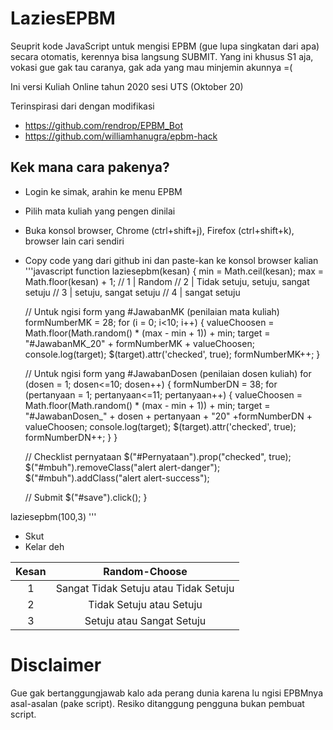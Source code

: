 LaziesEPBM
==========

Seuprit kode JavaScript untuk mengisi EPBM (gue lupa singkatan dari apa) secara otomatis, kerennya bisa langsung SUBMIT. Yang ini khusus S1 aja, vokasi gue gak tau caranya, gak ada yang mau minjemin akunnya =(

Ini versi Kuliah Online tahun 2020 sesi UTS (Oktober 20)

Terinspirasi dari dengan modifikasi
* https://github.com/rendrop/EPBM_Bot
* https://github.com/williamhanugra/epbm-hack

Kek mana cara pakenya?
------------

* Login ke simak, arahin ke menu EPBM
* Pilih mata kuliah yang pengen dinilai
* Buka konsol browser, Chrome (ctrl+shift+j), Firefox (ctrl+shift+k), browser lain cari sendiri
* Copy code yang dari github ini dan paste-kan ke konsol browser kalian
'''javascript
function laziesepbm(kesan) {
	min = Math.ceil(kesan);
	max = Math.floor(kesan) + 1;
	// 1 | Random 
	// 2 | Tidak setuju, setuju, sangat setuju
	// 3 | setuju, sangat setuju
	// 4 | sangat setuju

	// Untuk ngisi form yang #JawabanMK (penilaian mata kuliah)
	formNumberMK = 28;
	for (i = 0; i<10; i++) {
		valueChoosen = Math.floor(Math.random() * (max - min + 1)) + min;
		target = "#JawabanMK_20" + formNumberMK + valueChoosen;
		console.log(target);
		$(target).attr('checked', true);
		formNumberMK++;
	}

	// Untuk ngisi form yang #JawabanDosen (penilaian dosen kuliah)
	for (dosen = 1; dosen<=10; dosen++) {
		formNumberDN = 38;
		for (pertanyaan = 1; pertanyaan<=11; pertanyaan++) {
			valueChoosen = Math.floor(Math.random() * (max - min + 1)) + min;
			target = "#JawabanDosen_" + dosen + pertanyaan + "20" +formNumberDN + valueChoosen;
			console.log(target);
			$(target).attr('checked', true);
			formNumberDN++;
		}
	}

	// Checklist pernyataan
	$("#Pernyataan").prop("checked", true);
  	$("#mbuh").removeClass("alert alert-danger");
  	$("#mbuh").addClass("alert alert-success");

  	// Submit
  	$("#save").click();
}

laziesepbm(100,3)
'''
* Skut
* Kelar deh

| Kesan         | Random-Choose                         |
| :------------:|:-------------------------------------:|
| 1             | Sangat Tidak Setuju atau Tidak Setuju |
| 2             | Tidak Setuju atau Setuju              |
| 3             | Setuju atau Sangat Setuju             |

Disclaimer
==========

Gue gak bertanggungjawab kalo ada perang dunia karena lu ngisi EPBMnya asal-asalan (pake script). Resiko ditanggung pengguna bukan pembuat script. 



